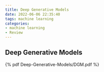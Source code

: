 ```yaml
---
title: Deep Generative Models
date: 2022-06-06 22:35:40
tags: machine learning
categories:
- machine learning
- Review
---
```




## Deep Generative Models

{% pdf Deep-Generative-Models/DGM.pdf %}